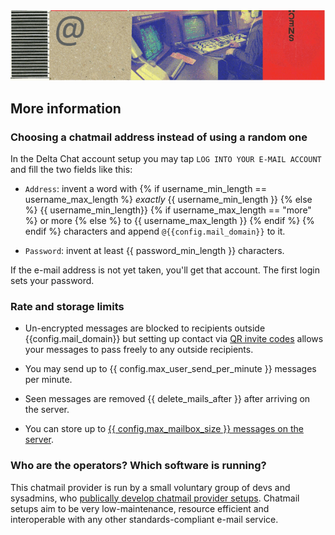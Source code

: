 
<img class="banner" src="collage-info.png"/>

## More information 

### Choosing a chatmail address instead of using a random one

In the Delta Chat account setup 
you may tap `LOG INTO YOUR E-MAIL ACCOUNT` 
and fill the two fields like this: 

- `Address`: invent a word with
{% if username_min_length == username_max_length %}
  *exactly* {{ username_min_length }}
{% else %}
  {{ username_min_length}}
  {% if username_max_length == "more" %}
    or more
  {% else %}
    to {{ username_max_length }}
  {% endif %}
{% endif %}
  characters
  and append `@{{config.mail_domain}}` to it.

- `Password`: invent at least {{ password_min_length }} characters.

If the e-mail address is not yet taken, you'll get that account. 
The first login sets your password. 


### Rate and storage limits 

- Un-encrypted messages are blocked to recipients outside
  {{config.mail_domain}} but setting up contact via [QR invite codes](https://delta.chat/en/help#howtoe2ee) 
  allows your messages to pass freely to any outside recipients.

- You may send up to {{ config.max_user_send_per_minute }} messages per minute.

- Seen messages are removed {{ delete_mails_after }} after arriving on the server.

- You can store up to [{{ config.max_mailbox_size }} messages on the server](https://delta.chat/en/help#what-happens-if-i-turn-on-delete-old-messages-from-server).


### Who are the operators? Which software is running? 

This chatmail provider is run by a small voluntary group of devs and sysadmins,
who [publically develop chatmail provider setups](https://github.com/deltachat/chatmail).
Chatmail setups aim to be very low-maintenance, resource efficient and 
interoperable with any other standards-compliant e-mail service. 
